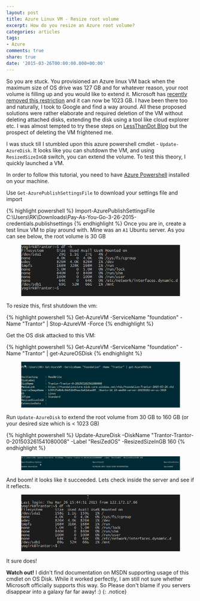 ```yaml
---
layout: post
title: Azure Linux VM - Resize root volume
excerpt: How do you resize an Azure root volume?
categories: articles
tags:
- Azure
comments: true
share: true
date: '2015-03-26T00:00:00.000+00:00'
---
```


So you are stuck. You provisioned an Azure linux VM back when the maximum size of OS drive was 127 GB and for whatever reason, your root volume is filling up and you would like to extend it. Microsoft has [recently removed this restriction](http://azure.microsoft.com/blog/2015/03/25/azure-vm-os-drive-limit-octupled/) and it can now be 1023 GB. I have been there too and naturally, I took to Google and find a way around. All these proposed solutions were rather elaborate and required deletion of the VM without deleting attached disks, extending the disk using a tool like cloud explorer etc. I was almost tempted to try these steps on [LessThanDot Blog](http://blogs.lessthandot.com/index.php/enterprisedev/cloud/azure/expanding-an-existing-azure-vm-system-drive/) but the prospect of deleting the VM frightened me. 

I was stuck till I stumbled upon this azure powershell cmdlet - `Update-AzureDisk`. It looks like you can shutdown the VM, and using `ResizedSizeInGB` switch, you can extend the volume. To test this theory, I quickly launched a VM. 

In order to follow this tutorial, you need to have [Azure Powershell](http://azure.microsoft.com/en-us/documentation/articles/powershell-install-configure/) installed on your machine.

Use `Get-AzurePublishSettingsFile` to download your settings file and import

{% highlight powershell %}
Import-AzurePublishSettingsFile C:\Users\RK\Downloads\Pay-As-You-Go-3-26-2015-credentials.publishsettings
{% endhighlight %}
Once you are in, create a test linux VM to play around with. Mine was an `A1` Ubuntu server. As you can see below, the root volume is 30 GB

<figure>
	<img src="/images/resizenix1.png" alt="image">
</figure>  

To resize this, first shutdown the vm:

{% highlight powershell %}
Get-AzureVM -ServiceName "foundation" -Name "Trantor" | Stop-AzureVM -Force
{% endhighlight %}

Get the OS disk attacked to this VM:

{% highlight powershell %}
Get-AzureVM -ServiceName "foundation" -Name "Trantor" | get-AzureOSDisk
{% endhighlight %}

<figure>
	<img src="/images/resizenix-diskname.png" alt="image">
</figure> 

Run `Update-AzureDisk` to extend the root volume from 30 GB to 160 GB (or your desired size which is < 1023 GB)

{% highlight powershell %}
Update-AzureDisk –DiskName "Trantor-Trantor-0-201503261541080008" -Label "ResiZedOS" -ResizedSizeInGB 160
{% endhighlight %}

<figure>
	<img src="/images/resizenix-succeeded.png" alt="image">
</figure> 

And boom! it looks like it succeeded. Lets check inside the server and see if it reflects. 

<figure>
	<img src="/images/resizenix-succeeded2.png" alt="image">
</figure> 

It sure does!

**Watch out!** I didn't find documentation on MSDN supporting usage of this cmdlet on OS Disk. While it worked perfectly, I am still not sure whether Microsoft officially supports this way. So Please don't blame if you servers disappear into a galaxy far far away! :) 
{: .notice} 


 